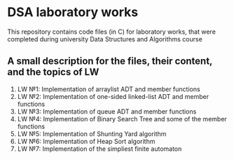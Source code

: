 # DSA laboratory works 

This repository contains code files (in C) for laboratory works, that were completed during university Data Structures and Algorithms course

## A small description for the files, their content, and the topics of LW

1. LW №1: Implementation of arraylist ADT and member functions
2. LW №2: Implementation of one-sided linked-list ADT and member functions
3. LW №3: Implementation of queue ADT and member functions
4. LW №4: Implementation of Binary Search Tree and some of the member functions
5. LW №5: Implementation of Shunting Yard algorithm
6. LW №6: Implementation of Heap Sort algorithm
7. LW №7: Implementation of the simpliest finite automaton 
